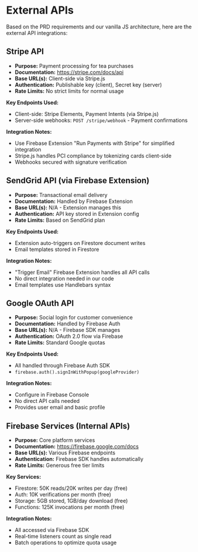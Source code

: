 # External APIs

Based on the PRD requirements and our vanilla JS architecture, here are the external API integrations:

## Stripe API

- **Purpose:** Payment processing for tea purchases
- **Documentation:** https://stripe.com/docs/api
- **Base URL(s):** Client-side via Stripe.js
- **Authentication:** Publishable key (client), Secret key (server)
- **Rate Limits:** No strict limits for normal usage

**Key Endpoints Used:**
- Client-side: Stripe Elements, Payment Intents (via Stripe.js)
- Server-side webhooks: `POST /stripe/webhook` - Payment confirmations

**Integration Notes:** 
- Use Firebase Extension "Run Payments with Stripe" for simplified integration
- Stripe.js handles PCI compliance by tokenizing cards client-side
- Webhooks secured with signature verification

## SendGrid API (via Firebase Extension)

- **Purpose:** Transactional email delivery
- **Documentation:** Handled by Firebase Extension
- **Base URL(s):** N/A - Extension manages this
- **Authentication:** API key stored in Extension config
- **Rate Limits:** Based on SendGrid plan

**Key Endpoints Used:**
- Extension auto-triggers on Firestore document writes
- Email templates stored in Firestore

**Integration Notes:**
- "Trigger Email" Firebase Extension handles all API calls
- No direct integration needed in our code
- Email templates use Handlebars syntax

## Google OAuth API

- **Purpose:** Social login for customer convenience
- **Documentation:** Handled by Firebase Auth
- **Base URL(s):** N/A - Firebase SDK manages
- **Authentication:** OAuth 2.0 flow via Firebase
- **Rate Limits:** Standard Google quotas

**Key Endpoints Used:**
- All handled through Firebase Auth SDK
- `firebase.auth().signInWithPopup(googleProvider)`

**Integration Notes:**
- Configure in Firebase Console
- No direct API calls needed
- Provides user email and basic profile

## Firebase Services (Internal APIs)

- **Purpose:** Core platform services
- **Documentation:** https://firebase.google.com/docs
- **Base URL(s):** Various Firebase endpoints
- **Authentication:** Firebase SDK handles automatically
- **Rate Limits:** Generous free tier limits

**Key Services:**
- Firestore: 50K reads/20K writes per day (free)
- Auth: 10K verifications per month (free)
- Storage: 5GB stored, 1GB/day download (free)
- Functions: 125K invocations per month (free)

**Integration Notes:**
- All accessed via Firebase SDK
- Real-time listeners count as single read
- Batch operations to optimize quota usage
